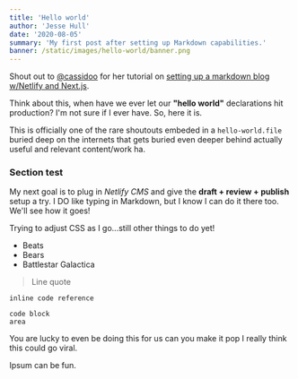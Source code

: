 ```yaml
---
title: 'Hello world'
author: 'Jesse Hull'
date: '2020-08-05'
summary: 'My first post after setting up Markdown capabilities.'
banner: /static/images/hello-world/banner.png
---
```


Shout out to [@cassidoo](https://twitter.com/cassidoo) for her tutorial on [setting up a markdown blog w/Netlify and Next.js](https://www.netlify.com/blog/2020/05/04/building-a-markdown-blog-with-next-9.4-and-netlify/).

Think about this, when have we ever let our **"hello world"** declarations hit production? I'm not sure if I ever have. So, here it is.

This is officially one of the rare shoutouts embeded in a `hello-world.file` buried deep on the internets that gets buried even deeper behind actually useful and relevant content/work ha.

### Section test

My next goal is to plug in _Netlify CMS_ and give the **draft + review + publish** setup a try. I DO like typing in Markdown, but I know I can do it there too. We'll see how it goes!

Trying to adjust CSS as I go...still other things to do yet!

- Beats
- Bears
- Battlestar Galactica

> Line quote

`inline code reference`

```
code block
area
```

You are lucky to even be doing this for us can you make it pop I really think this could go viral.

Ipsum can be fun.
